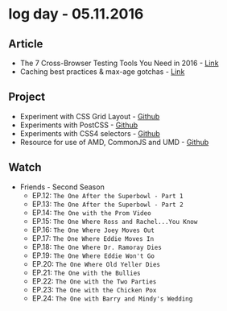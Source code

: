 # log day - 05.11.2016

## Article 

- The 7 Cross-Browser Testing Tools You Need in 2016 - [Link](http://www.sitepoint.com/the-7-cross-browser-testing-tools-you-need-in-2016/)
- Caching best practices & max-age gotchas - [Link](https://jakearchibald.com/2016/caching-best-practices/)


## Project

- Experiment with CSS Grid Layout - [Github](https://github.com/experiment-solutions/experiment-css-grid-layout)
- Experiments with PostCSS - [Github](https://github.com/experiment-solutions/experiment-css-postcss)
- Experiments with CSS4 selectors - [Github](https://github.com/experiment-solutions/experiment-css4-selectors)
- Resource for use of AMD, CommonJS and UMD - [Github](https://github.com/resource-solutions/resource-amd-commonjs-umd)


## Watch

- Friends - Second Season
  - EP.12: `The One After the Superbowl - Part 1`
  - EP.13: `The One After the Superbowl - Part 2`
  - EP.14: `The One with the Prom Video`
  - EP.15: `The One Where Ross and Rachel...You Know`
  - EP.16: `The One Where Joey Moves Out`
  - EP.17: `The One Where Eddie Moves In`
  - EP.18: `The One Where Dr. Ramoray Dies`
  - EP.19: `The One Where Eddie Won't Go`
  - EP.20: `The One Where Old Yeller Dies`
  - EP.21: `The One with the Bullies`
  - EP.22: `The One with the Two Parties`
  - EP.23: `The One with the Chicken Pox`
  - EP.24: `The One with Barry and Mindy's Wedding`
